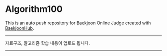 # Algorithm100
This is an auto push repository for Baekjoon Online Judge created with [BaekjoonHub](https://github.com/BaekjoonHub/BaekjoonHub).

<hr/>


자료구조, 알고리즘 학습 내용이 업로드 됩니다. 

<hr/>
 
